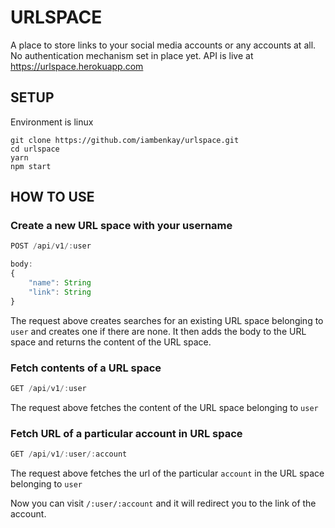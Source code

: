 # URLSPACE
A place to store links to your social media accounts or any accounts at all.
No authentication mechanism set in place yet.   API is live at https://urlspace.herokuapp.com

## SETUP
Environment is linux
```
git clone https://github.com/iambenkay/urlspace.git
cd urlspace
yarn
npm start
```

## HOW TO USE
### Create a new URL space with your username
```js
POST /api/v1/:user

body:
{
    "name": String
    "link": String
}
```
The request above creates searches for an existing URL space belonging to `user` and creates one if there are none. It then adds the body to the URL space and returns the content of the URL space.  
  
### Fetch contents of a URL space
```js
GET /api/v1/:user
```
The request above fetches the content of the URL space belonging to `user`
  
### Fetch URL of a particular account in URL space
```js
GET /api/v1/:user/:account
```
The request above fetches the url of the particular `account` in the URL space belonging to `user`
  
Now you can visit `/:user/:account` and it will redirect you to the link of the account.
